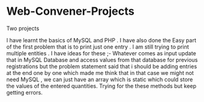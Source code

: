 # Web-Convener-Projects
Two projects


I have learnt the basics of MySQL and PHP . I have also done the Easy part of the first problem that is to print just one entry . I am still trying to print multiple entities .
I have ideas for these ;-
Whatever comes as input update that in MySQL Database and access values from that database for previous registrations but the problem statement said that i should be adding entries at the end one by one which made me think that in that case we might not need MySQL , we can just have an array which is static which could store the values of the entered quantities. Trying for the these methods but keep getting errors.
